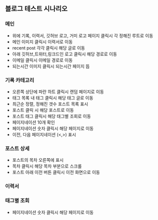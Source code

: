 ## 블로그 테스트 시나리오

### 메인

- 위에 기록, 이력서, 깃허브 로고, 거미 로고 페이지 클릭시 각 정해진 루트로 이동
- 메인 이미지 클릭시 이력서로 이동
- recent post 각각 클릭시 해당 글로 이동
- 아래 깃허브,트위터,링크드인 로고 클릭시 해당 경로로 이동
- 이메일 클릭시 이메일 경로로 이동
- 되는시간 이미지 클릭시 되는시간 페이지 뜸

### 기록 카테고리

- 오른쪽 상단에 파란 하트 클릭시 랜덤 페이지로 이동
- 태그 목록 내 태그 클릭시 해당 태그 글로 이동
- 최근순 정렬, 정해진 갯수 포스트 목록 표시
- 포스트 클릭 시 해당 포스트로 이동
- 포스트 태그 클릭시 해당 태그별 조회로 이동
- 페이지네이션 10개 확인
- 페이지네이션 숫자 클릭시 해당 페이지로 이동
- 이전, 다음 페이지네이션 (<,>) 표시

### 포스트 상세

- 포스트의 목차 오른쪽에 표시
- 목차 클릭시 해당 목차 부분으로 스크롤
- 포스트 아래 이전 버튼 클릭시 이전 화면으로 이동

### 이력서


### 태그별 조회
- 페이지네이션 숫자 클릭시 해당 페이지로 이동
